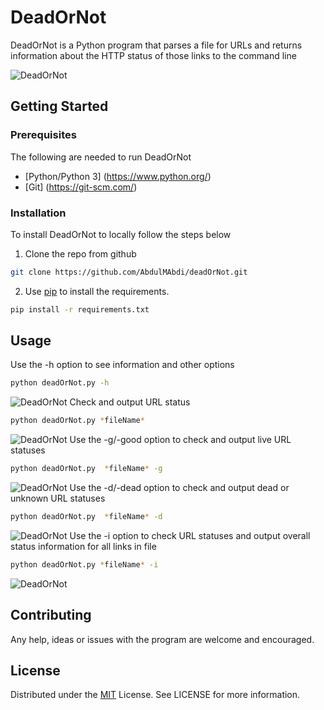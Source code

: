 # DeadOrNot

DeadOrNot is a Python program that parses a file for URLs and returns information about the HTTP status of those links to the command line 

![DeadOrNot](https://i.imgur.com/zw850Cd.png)

## Getting Started

### Prerequisites
The following are needed to run DeadOrNot
* [Python/Python 3] (https://www.python.org/)
* [Git] (https://git-scm.com/)

### Installation
To install DeadOrNot to locally follow the steps below
1. Clone the repo from github
```bash
git clone https://github.com/AbdulMAbdi/deadOrNot.git
```
2. Use [pip](https://pip.pypa.io/en/stable/) to install the requirements.
```bash
pip install -r requirements.txt
```

## Usage

Use the -h option to see information and other options
```bash
python deadOrNot.py -h
```
![DeadOrNot](https://i.imgur.com/pbr75wt.png)
Check and output URL status  
```bash
python deadOrNot.py *fileName*
```
![DeadOrNot](https://i.imgur.com/zw850Cd.png)
Use the -g/-good option to check and output live URL statuses
```bash
python deadOrNot.py  *fileName* -g
```
![DeadOrNot](https://i.imgur.com/Cr4lMpn.png)
Use the -d/-dead option to check and output dead or unknown URL statuses
```bash
python deadOrNot.py  *fileName* -d
```
![DeadOrNot](https://i.imgur.com/WcqMzVM.png)
Use the -i option to check URL statuses and output overall status information for all links in file
```bash
python deadOrNot.py *fileName* -i
```
![DeadOrNot](https://i.imgur.com/u3Ve1RD.png)
## Contributing
Any help, ideas or issues with the program are welcome and encouraged. 

## License
Distributed under the [MIT](https://choosealicense.com/licenses/mit/) License. See LICENSE for more information.
